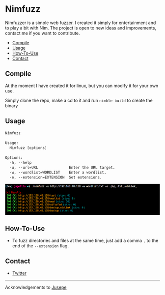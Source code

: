 # Nimfuzz
Nimfuzzer is a simple web fuzzer. I created it simply for entertainment and to play a bit with Nim.
The project is open to new ideas and improvements, contact me if you want to contribute.
- [Compile](#compile)
- [Usage](#usage)
- [How-To-Use](#how-to-use)
- [Contact](#contact)

## Compile
At the moment I have created it for linux, but you can modify it for your own use.

Simply clone the repo, make a cd to it and run `nimble build` to create the binary

## Usage
```
Nimfuzz

Usage:
  Nimfuzz [options]

Options:
  -h, --help
  -u, --url=URL              Enter the URL target.
  -w, --wordlist=WORDLIST    Enter a wordlist.    
  -e, --extension=EXTENSION  Set extensions.      
```

![example](images/nimfuzz.png)

## How-To-Use
- To fuzz directories and files at the same time, just add a comma `,` to the end of the `--extension` flag.

## Contact

- [Twitter](https://twitter.com/jagelit0) 

---

Acknowledgements to [Jusepe](https://twitter.com/Jusepe_it)
